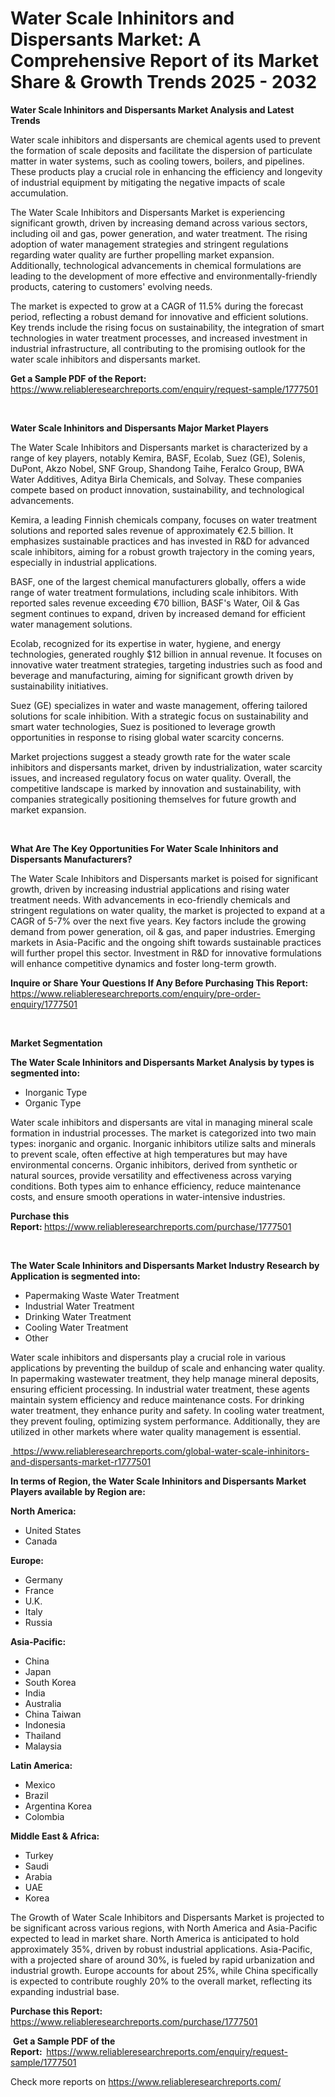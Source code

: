 <p><h1>Water Scale Inhinitors and Dispersants Market: A Comprehensive Report of its Market Share & Growth Trends 2025 - 2032</h1></p><p><strong>Water Scale Inhinitors and Dispersants Market Analysis and Latest Trends</strong></p>
<p><p>Water scale inhibitors and dispersants are chemical agents used to prevent the formation of scale deposits and facilitate the dispersion of particulate matter in water systems, such as cooling towers, boilers, and pipelines. These products play a crucial role in enhancing the efficiency and longevity of industrial equipment by mitigating the negative impacts of scale accumulation.</p><p>The Water Scale Inhibitors and Dispersants Market is experiencing significant growth, driven by increasing demand across various sectors, including oil and gas, power generation, and water treatment. The rising adoption of water management strategies and stringent regulations regarding water quality are further propelling market expansion. Additionally, technological advancements in chemical formulations are leading to the development of more effective and environmentally-friendly products, catering to customers' evolving needs.</p><p>The market is expected to grow at a CAGR of 11.5% during the forecast period, reflecting a robust demand for innovative and efficient solutions. Key trends include the rising focus on sustainability, the integration of smart technologies in water treatment processes, and increased investment in industrial infrastructure, all contributing to the promising outlook for the water scale inhibitors and dispersants market.</p></p>
<p><strong>Get a Sample PDF of the Report:&nbsp;</strong> <a href="https://www.reliableresearchreports.com/enquiry/request-sample/1777501?utm_campaign=2203&utm_medium=2&utm_source=Github&utm_content=ia&utm_term=02022025&utm_id=water-scale-inhinitors-and-dispersants">https://www.reliableresearchreports.com/enquiry/request-sample/1777501</a></p>
<p>&nbsp;</p>
<p><strong>Water Scale Inhinitors and Dispersants Major Market Players</strong></p>
<p><p>The Water Scale Inhibitors and Dispersants market is characterized by a range of key players, notably Kemira, BASF, Ecolab, Suez (GE), Solenis, DuPont, Akzo Nobel, SNF Group, Shandong Taihe, Feralco Group, BWA Water Additives, Aditya Birla Chemicals, and Solvay. These companies compete based on product innovation, sustainability, and technological advancements.</p><p>Kemira, a leading Finnish chemicals company, focuses on water treatment solutions and reported sales revenue of approximately €2.5 billion. It emphasizes sustainable practices and has invested in R&D for advanced scale inhibitors, aiming for a robust growth trajectory in the coming years, especially in industrial applications.</p><p>BASF, one of the largest chemical manufacturers globally, offers a wide range of water treatment formulations, including scale inhibitors. With reported sales revenue exceeding €70 billion, BASF's Water, Oil & Gas segment continues to expand, driven by increased demand for efficient water management solutions.</p><p>Ecolab, recognized for its expertise in water, hygiene, and energy technologies, generated roughly $12 billion in annual revenue. It focuses on innovative water treatment strategies, targeting industries such as food and beverage and manufacturing, aiming for significant growth driven by sustainability initiatives.</p><p>Suez (GE) specializes in water and waste management, offering tailored solutions for scale inhibition. With a strategic focus on sustainability and smart water technologies, Suez is positioned to leverage growth opportunities in response to rising global water scarcity concerns.</p><p>Market projections suggest a steady growth rate for the water scale inhibitors and dispersants market, driven by industrialization, water scarcity issues, and increased regulatory focus on water quality. Overall, the competitive landscape is marked by innovation and sustainability, with companies strategically positioning themselves for future growth and market expansion.</p></p>
<p>&nbsp;</p>
<p><strong>What Are The Key Opportunities For Water Scale Inhinitors and Dispersants Manufacturers?</strong></p>
<p><p>The Water Scale Inhibitors and Dispersants market is poised for significant growth, driven by increasing industrial applications and rising water treatment needs. With advancements in eco-friendly chemicals and stringent regulations on water quality, the market is projected to expand at a CAGR of 5-7% over the next five years. Key factors include the growing demand from power generation, oil & gas, and paper industries. Emerging markets in Asia-Pacific and the ongoing shift towards sustainable practices will further propel this sector. Investment in R&D for innovative formulations will enhance competitive dynamics and foster long-term growth.</p></p>
<p><strong>Inquire or Share Your Questions If Any Before Purchasing This Report:</strong> <a href="https://www.reliableresearchreports.com/enquiry/pre-order-enquiry/1777501?utm_campaign=2203&utm_medium=2&utm_source=Github&utm_content=ia&utm_term=02022025&utm_id=water-scale-inhinitors-and-dispersants">https://www.reliableresearchreports.com/enquiry/pre-order-enquiry/1777501</a></p>
<p>&nbsp;</p>
<p><strong>Market Segmentation</strong></p>
<p><strong>The Water Scale Inhinitors and Dispersants Market Analysis by types is segmented into:</strong></p>
<p><ul><li>Inorganic Type</li><li>Organic Type</li></ul></p>
<p><p>Water scale inhibitors and dispersants are vital in managing mineral scale formation in industrial processes. The market is categorized into two main types: inorganic and organic. Inorganic inhibitors utilize salts and minerals to prevent scale, often effective at high temperatures but may have environmental concerns. Organic inhibitors, derived from synthetic or natural sources, provide versatility and effectiveness across varying conditions. Both types aim to enhance efficiency, reduce maintenance costs, and ensure smooth operations in water-intensive industries.</p></p>
<p><strong>Purchase this Report:&nbsp;</strong><a href="https://www.reliableresearchreports.com/purchase/1777501?utm_campaign=2203&utm_medium=2&utm_source=Github&utm_content=ia&utm_term=02022025&utm_id=water-scale-inhinitors-and-dispersants">https://www.reliableresearchreports.com/purchase/1777501</a></p>
<p>&nbsp;</p>
<p><strong>The Water Scale Inhinitors and Dispersants Market Industry Research by Application is segmented into:</strong></p>
<p><ul><li>Papermaking Waste Water Treatment</li><li>Industrial Water Treatment</li><li>Drinking Water Treatment</li><li>Cooling Water Treatment</li><li>Other</li></ul></p>
<p><p>Water scale inhibitors and dispersants play a crucial role in various applications by preventing the buildup of scale and enhancing water quality. In papermaking wastewater treatment, they help manage mineral deposits, ensuring efficient processing. In industrial water treatment, these agents maintain system efficiency and reduce maintenance costs. For drinking water treatment, they enhance purity and safety. In cooling water treatment, they prevent fouling, optimizing system performance. Additionally, they are utilized in other markets where water quality management is essential.</p></p>
<p><a href="https://www.reliableresearchreports.com/global-water-scale-inhinitors-and-dispersants-market-r1777501?utm_campaign=2203&utm_medium=2&utm_source=Github&utm_content=ia&utm_term=02022025&utm_id=water-scale-inhinitors-and-dispersants">&nbsp;https://www.reliableresearchreports.com/global-water-scale-inhinitors-and-dispersants-market-r1777501</a></p>
<p><strong>In terms of Region, the Water Scale Inhinitors and Dispersants Market Players available by Region are:</strong></p>
<p>
    <p> <strong> North America: </strong>
        <ul>
            <li>United States</li>
            <li>Canada</li>
        </ul>
        </p> 
    <p> <strong> Europe: </strong>
        <ul>
            <li>Germany</li>
            <li>France</li>
            <li>U.K.</li>
            <li>Italy</li>
            <li>Russia</li>
        </ul>
        </p> 
    <p> <strong> Asia-Pacific: </strong>
        <ul>
            <li>China</li>
            <li>Japan</li>
            <li>South Korea</li>
            <li>India</li>
            <li>Australia</li>
            <li>China Taiwan</li>
            <li>Indonesia</li>
            <li>Thailand</li>
            <li>Malaysia</li>
        </ul>
        </p> 
    <p> <strong> Latin America: </strong>
        <ul>
            <li>Mexico</li>
            <li>Brazil</li>
            <li>Argentina Korea</li>
            <li>Colombia</li>
        </ul>
        </p> 
    <p> <strong> Middle East & Africa: </strong>
        <ul>
            <li>Turkey</li>
            <li>Saudi</li>
            <li>Arabia</li>
            <li>UAE</li>
            <li>Korea</li>
        </ul>
    </p>
    </p>
<p><p>The Growth of Water Scale Inhibitors and Dispersants Market is projected to be significant across various regions, with North America and Asia-Pacific expected to lead in market share. North America is anticipated to hold approximately 35%, driven by robust industrial applications. Asia-Pacific, with a projected share of around 30%, is fueled by rapid urbanization and industrial growth. Europe accounts for about 25%, while China specifically is expected to contribute roughly 20% to the overall market, reflecting its expanding industrial base.</p></p>
<p><strong>Purchase this Report: </strong><a href="https://www.reliableresearchreports.com/purchase/1777501?utm_campaign=2203&utm_medium=2&utm_source=Github&utm_content=ia&utm_term=02022025&utm_id=water-scale-inhinitors-and-dispersants">https://www.reliableresearchreports.com/purchase/1777501</a></p>
<p>&nbsp;<strong>Get a Sample PDF of the Report:&nbsp;&nbsp;</strong><a href="https://www.reliableresearchreports.com/enquiry/request-sample/1777501?utm_campaign=2203&utm_medium=2&utm_source=Github&utm_content=ia&utm_term=02022025&utm_id=water-scale-inhinitors-and-dispersants">https://www.reliableresearchreports.com/enquiry/request-sample/1777501</a></p>
<p><strong></strong></p>
<p>Check more reports on <a href="https://www.reliableresearchreports.com/?utm_campaign=2203&utm_medium=2&utm_source=Github&utm_content=ia&utm_term=02022025&utm_id=water-scale-inhinitors-and-dispersants">https://www.reliableresearchreports.com/</a></p>